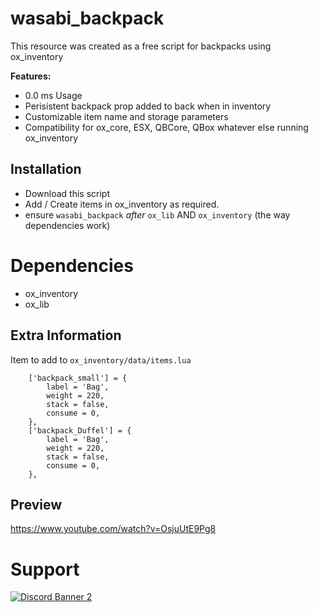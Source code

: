 # wasabi_backpack

This resource was created as a free script for backpacks using ox_inventory

<b>Features:</b>
- 0.0 ms Usage
- Perisistent backpack prop added to back when in inventory
- Customizable item name and storage parameters
- Compatibility for ox_core, ESX, QBCore, QBox whatever else running ox_inventory

## Installation

- Download this script
- Add / Create items in ox_inventory as required.
- ensure `wasabi_backpack` *after* `ox_lib` AND `ox_inventory` (the way dependencies work)

# Dependencies
 - ox_inventory
 - ox_lib

## Extra Information
Item to add to `ox_inventory/data/items.lua`
```
	['backpack_small'] = {
		label = 'Bag',
		weight = 220,
		stack = false,
		consume = 0,
	},
	['backpack_Duffel'] = {
		label = 'Bag',
		weight = 220,
		stack = false,
		consume = 0,
	},
```

## Preview
https://www.youtube.com/watch?v=OsjuUtE9Pg8

# Support
<a href='https://discord.gg/79zjvy4JMs'>![Discord Banner 2](https://discordapp.com/api/guilds/1025493337031049358/widget.png?style=banner2)</a>
